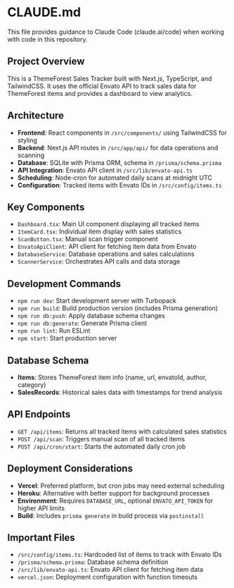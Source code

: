 # CLAUDE.md

This file provides guidance to Claude Code (claude.ai/code) when working with code in this repository.

## Project Overview

This is a ThemeForest Sales Tracker built with Next.js, TypeScript, and TailwindCSS. It uses the official Envato API to track sales data for ThemeForest items and provides a dashboard to view analytics.

## Architecture

- **Frontend**: React components in `/src/components/` using TailwindCSS for styling
- **Backend**: Next.js API routes in `/src/app/api/` for data operations and scanning
- **Database**: SQLite with Prisma ORM, schema in `/prisma/schema.prisma`
- **API Integration**: Envato API client in `/src/lib/envato-api.ts`
- **Scheduling**: Node-cron for automated daily scans at midnight UTC
- **Configuration**: Tracked items with Envato IDs in `/src/config/items.ts`

## Key Components

- `Dashboard.tsx`: Main UI component displaying all tracked items
- `ItemCard.tsx`: Individual item display with sales statistics
- `ScanButton.tsx`: Manual scan trigger component
- `EnvatoApiClient`: API client for fetching item data from Envato
- `DatabaseService`: Database operations and sales calculations
- `ScannerService`: Orchestrates API calls and data storage

## Development Commands

- `npm run dev`: Start development server with Turbopack
- `npm run build`: Build production version (includes Prisma generation)
- `npm run db:push`: Apply database schema changes
- `npm run db:generate`: Generate Prisma client
- `npm run lint`: Run ESLint
- `npm start`: Start production server

## Database Schema

- **Items**: Stores ThemeForest item info (name, url, envatoId, author, category)
- **SalesRecords**: Historical sales data with timestamps for trend analysis

## API Endpoints

- `GET /api/items`: Returns all tracked items with calculated sales statistics
- `POST /api/scan`: Triggers manual scan of all tracked items
- `POST /api/cron/start`: Starts the automated daily cron job

## Deployment Considerations

- **Vercel**: Preferred platform, but cron jobs may need external scheduling
- **Heroku**: Alternative with better support for background processes
- **Environment**: Requires `DATABASE_URL`, optional `ENVATO_API_TOKEN` for higher API limits
- **Build**: Includes `prisma generate` in build process via `postinstall`

## Important Files

- `/src/config/items.ts`: Hardcoded list of items to track with Envato IDs
- `/prisma/schema.prisma`: Database schema definition
- `/src/lib/envato-api.ts`: Envato API client for fetching item data
- `vercel.json`: Deployment configuration with function timeouts